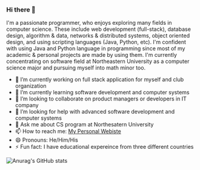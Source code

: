 ### Hi there 👋


I'm a passionate programmer, who enjoys exploring many fields in computer science. These include web development (full-stack), database design, algorithm & data, networks & distributed systems, object oriented design, and using scripting languages (Java, Python, etc). I'm confident with using Java and Python language in programming since most of my academic & personal projects are made by using them. I'm currently concentrating on software field at Northeastern University as a computer science major and pursuing myself into math minor too. 

- 🔭 I’m currently working on full stack application for myself and club organization
- 🌱 I’m currently learning software development and computer systems
- 👯 I’m looking to collaborate on product managers or developers in IT company
- 🤔 I’m looking for help with advanced software development and computer systems
- 💬 Ask me about CS program at Northesatern University
- 📫 How to reach me: [My Personal Webiste](https://callmejim.netlify.app/)
- 😄 Pronouns: He/Him/His
- ⚡ Fun fact: I have educational expereince from three different countries

![Anurag's GitHub stats](https://github-readme-stats.vercel.app/api?username=callmejim1226&show_icons=true&theme=radical&hide=issues)
